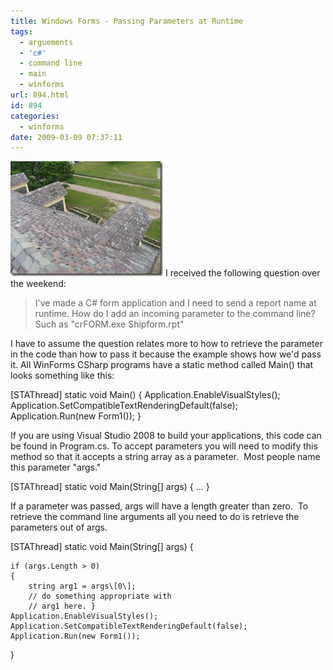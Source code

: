 ```yaml
---
title: Windows Forms - Passing Parameters at Runtime
tags:
  - arguements
  - 'c#'
  - command line
  - main
  - winforms
url: 894.html
id: 894
categories:
  - winforms
date: 2009-03-09 07:37:11
---
```


![misc_vol4_028](/uploads/2009/03/misc-vol4-028.jpg) I received the following question over the weekend:

> I've made a C# form application and I need to send a report name at runtime. How do I add an incoming parameter to the command line? Such as "crFORM.exe Shipform.rpt"

I have to assume the question relates more to how to retrieve the parameter in the code than how to pass it because the example shows how we'd pass it. All WinForms CSharp programs have a static method called Main() that looks something like this:

\[STAThread\]
static void Main()
{
    Application.EnableVisualStyles();
    Application.SetCompatibleTextRenderingDefault(false);
    Application.Run(new Form1());
}

If you are using Visual Studio 2008 to build your applications, this code can be found in Program.cs. To accept parameters you will need to modify this method so that it accepts a string array as a parameter.  Most people name this parameter "args."

\[STAThread\]
static void Main(String\[\] args)
{
    ...
}

If a parameter was passed, args will have a length greater than zero.  To retrieve the command line arguments all you need to do is retrieve the parameters out of args.

\[STAThread\]
static void Main(String\[\] args)
{

    if (args.Length > 0)
    {
        string arg1 = args\[0\];
        // do something appropriate with
        // arg1 here. }
    Application.EnableVisualStyles();
    Application.SetCompatibleTextRenderingDefault(false);
    Application.Run(new Form1());
}
